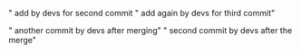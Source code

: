 " add by devs for second commit
" add again by devs for third commit"


" another commit by devs after merging"
" second commit by devs after the merge"

